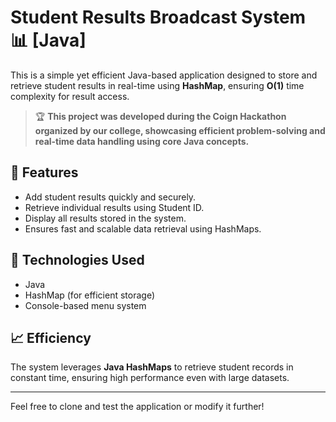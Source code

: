 # Student Results Broadcast System 📊 [Java]

This is a simple yet efficient Java-based application designed to store and retrieve student results in real-time using **HashMap**, ensuring **O(1)** time complexity for result access.

> 🏆 **This project was developed during the Coign Hackathon organized by our college, showcasing efficient problem-solving and real-time data handling using core Java concepts.**

## 🔧 Features
- Add student results quickly and securely.
- Retrieve individual results using Student ID.
- Display all results stored in the system.
- Ensures fast and scalable data retrieval using HashMaps.

## 📌 Technologies Used
- Java
- HashMap (for efficient storage)
- Console-based menu system

## 📈 Efficiency
The system leverages **Java HashMaps** to retrieve student records in constant time, ensuring high performance even with large datasets.

---

Feel free to clone and test the application or modify it further!

